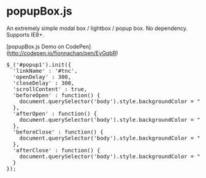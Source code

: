 # popupBox.js
An extremely simple modal box / lightbox / popup box. No dependency. Supports IE8+.

[popupBox.js Demo on CodePen] (http://codepen.io/fionnachan/pen/EyGqbR)

<pre>$_('#popup1').init({
  'linkName' : '#tnc',
  'openDelay' : 300,
  'closeDelay' : 300,
  'scrollContent' : true,
  'beforeOpen' : function() {
    document.querySelector('body').style.backgroundColor = "#a1c3e5";
  },
  'afterOpen' : function() {
    document.querySelector('body').style.backgroundColor = "#0000ff";
  },
  'beforeClose' : function() {
    document.querySelector('body').style.backgroundColor = "#000000";
  },
  'afterClose' : function() {
    document.querySelector('body').style.backgroundColor = "#ffffff";
  }
});</pre>
